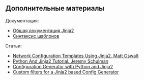 ## Дополнительные материалы

Документация:

* [Общая документация Jinja2](http://jinja.pocoo.org/docs/2.9/)
* [Синтаксис шаблонов](http://jinja.pocoo.org/docs/2.9/templates/)

Статьи:
* [Network Configuration Templates Using Jinja2. Matt Oswalt](https://keepingitclassless.net/2014/03/network-config-templates-jinja2/)
* [Python And Jinja2 Tutorial. Jeremy Schulman](http://packetpushers.net/python-jinja2-tutorial/)
* [Configuration Generator with Python and Jinja2](https://codingnetworker.com/2015/09/configuration-generator-with-python-and-jinja2/)
* [Custom filters for a Jinja2 based Config Generator](https://codingnetworker.com/2015/10/custom-filters-jinja2-config-generator/)


